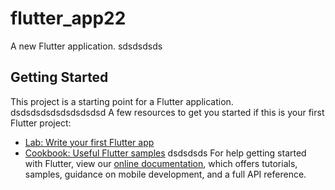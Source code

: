# flutter_app22

A new Flutter application.
sdsdsdsds
## Getting Started

This project is a starting point for a Flutter application.
dsdsdsdsdsdsdsdsdsd
A few resources to get you started if this is your first Flutter project:

- [Lab: Write your first Flutter app](https://flutter.dev/docs/get-started/codelab)
- [Cookbook: Useful Flutter samples](https://flutter.dev/docs/cookbook)
dsdsdsds
For help getting started with Flutter, view our
[online documentation](https://flutter.dev/docs), which offers tutorials,
samples, guidance on mobile development, and a full API reference.
